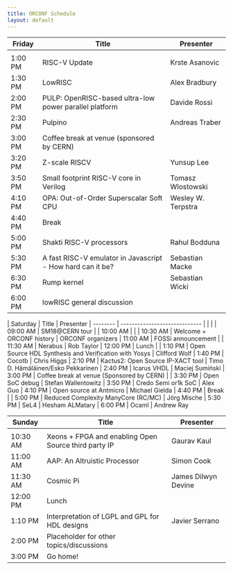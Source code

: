 ```yaml
---
title: ORCONF Schedule
layout: default
---
```


| Friday   | Title                                                      | Presenter
| -------- | ---------------------------------------------------------- | --------------
|          |                                                            |
| 1:00 PM  | RISC-V Update                                              | Krste Asanovic
| 1:30 PM  | LowRISC                                                    | Alex Bradbury
| 2:00 PM  | PULP: OpenRISC-based ultra-low power parallel platform     | Davide Rossi
| 2:30 PM  | Pulpino                                                    | Andreas Traber
| 3:00 PM  | Coffee break at venue (sponsored by CERN)                  |
| 3:20 PM  | Z-scale RISCV                                              | Yunsup Lee
| 3:50 PM  | Small footprint RISC-V core in Verilog                     | Tomasz Wlostowski
| 4:10 PM  | OPA: Out-of-Order Superscalar Soft CPU                     | Wesley W. Terpstra
| 4:40 PM  | Break                                                      |
| 5:00 PM  | Shakti RISC-V processors                                   | Rahul Bodduna
| 5:30 PM  | A fast RISC-V emulator in Javascript - How hard can it be? | Sebastian Macke
| 6:30 PM  | Rump kernel                                                | Sebastian Wicki
| 6:00 PM  | lowRISC general discussion                                 |

| Saturday | Title | Presenter
| -------- | -----------------------------
|          |                                                       |
| 09:00 AM | SM18@CERN tour                                        |
| 10:00 AM |                                                       |
| 10:30 AM | Welcome + ORCONF history                              | ORCONF organizers
| 11:00 AM | FOSSi announcement                                    | 
| 11:30 AM | Nerabus                                               | Rob Taylor
| 12:00 PM | Lunch                                                 |
| 1:10 PM  | Open Source HDL Synthesis and Verification with Yosys | Clifford Wolf
| 1:40 PM  | Cocotb                                                | Chris Higgs
| 2:10 PM  | Kactus2: Open Source IP-XACT tool                     | Timo D. Hämäläinen/Esko Pekkarinen
| 2:40 PM  | Icarus VHDL                                           | Maciej Sumiński
| 3:00 PM  | Coffee break at venue (Sponsored by CERN)             |
| 3:30 PM  | Open SoC debug                                        | Stefan Wallentowitz
| 3:50 PM  | Credo Semi or1k SoC                                   | Alex Guo
| 4:10 PM  | Open source at Antmicro                               | Michael Gielda
| 4:40 PM  | Break                                                 |
| 5:00 PM  | Reduced Complexity ManyCore (RC/MC)                   | Jörg Mische
| 5:30 PM  | SeL4                                                  | Hesham ALMatary
| 6:00 PM  | Ocaml                                                 | Andrew Ray

| Sunday   | Title                                                | Presenter
| -------- | ---------------------------------------------------- | ------------------
|          |
| 10:30 AM | Xeons + FPGA and enabling Open Source third party IP | Gaurav Kaul
| 11:00 AM | AAP: An Altruistic Processor                         | Simon Cook
| 11:30 AM | Cosmic Pi                                            | James Dilwyn Devine
| 12:00 PM | Lunch                                                |
| 1:10 PM  | Interpretation of LGPL and GPL for HDL designs       | Javier Serrano
| 2:00 PM  | Placeholder for other topics/discussions             |
| 3:00 PM  | Go home!

